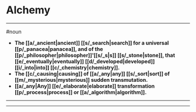 # Alchemy
---
#noun
- **The [[a/_ancient|ancient]] [[s/_search|search]] for a universal [[p/_panacea|panacea]], and of the [[p/_philosopher|philosopher]]'[[s/_s|s]] [[s/_stone|stone]], that [[e/_eventually|eventually]] [[d/_developed|developed]] [[i/_into|into]] [[c/_chemistry|chemistry]].**
- **The [[c/_causing|causing]] of [[a/_any|any]] [[s/_sort|sort]] of [[m/_mysterious|mysterious]] sudden transmutation.**
- **[[a/_any|Any]] [[e/_elaborate|elaborate]] transformation [[p/_process|process]] or [[a/_algorithm|algorithm]].**
---
---

